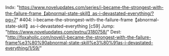 Indx: "https://www.novelupdates.com/series/i-became-the-strongest-with-the-failure-frame【abnormal-state-skill】as-i-devastated-everything/?pg=7"
#404: i-became-the-strongest-with-the-failure-frame【abnormal-state-skill】as-i-devastated-everything [c59]
Jump: "https://www.novelupdates.com/extnu/3180758/"
Dest: "http://foxaholic.com/novel/i-became-the-strongest-with-the-failure-frame%e3%80%90abnormal-state-skill%e3%80%91as-i-devastated-everything/1/59/"